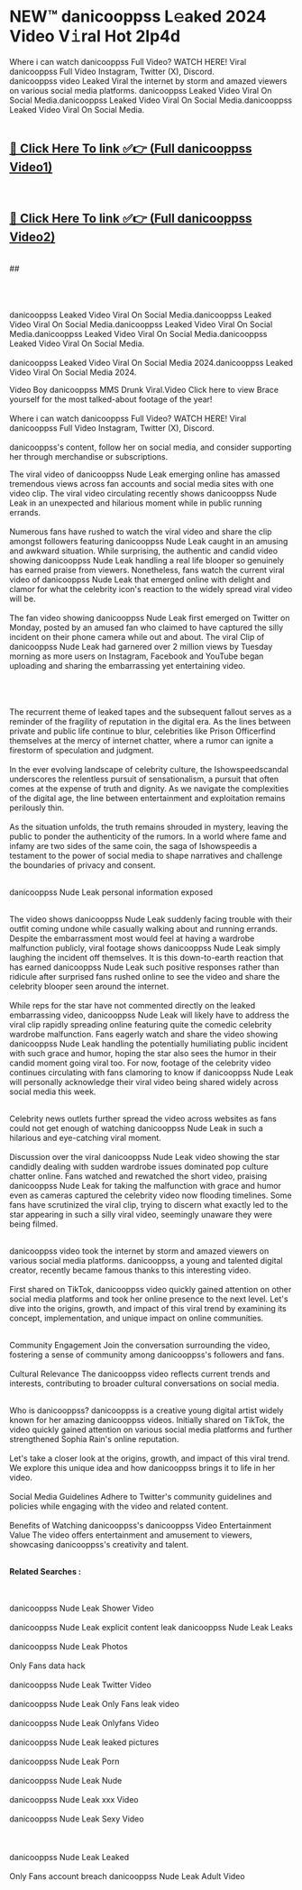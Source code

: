 
# NEW™ danicooppss L𝚎aked 2024 Video V𝚒ral Hot 2lp4d

Where i can watch danicooppss Full Video? WATCH HERE! Viral danicooppss Full Video Instagram, Twitter (X), Discord. <br>
danicooppss video Leaked Viral the internet by storm and amazed viewers on various social media platforms. danicooppss Leaked Video Viral On Social Media.danicooppss Leaked Video Viral On Social Media.danicooppss Leaked Video Viral On Social Media.<br>
 <br>

##  <a href="https://clipsfans.site?title=danicooppss&ref=git">🔴 Click Here To link ✅👉 (Full danicooppss Video1) </a><br>
  <br>

##  <a href="https://clipsfans.site?title=danicooppss&ref=git">🔴 Click Here To link ✅👉 (Full danicooppss Video2)</a><br>
  <br>
  ##


  <br>

  <br>

<br><br>
danicooppss Leaked Video Viral On Social Media.danicooppss Leaked Video Viral On Social Media.danicooppss Leaked Video Viral On Social Media.danicooppss Leaked Video Viral On Social Media.danicooppss Leaked Video Viral On Social Media.
<br><br>
danicooppss Leaked Video Viral On Social Media 2024.danicooppss Leaked Video Viral On Social Media 2024.


Video Boy danicooppss MMS Drunk Viral.Video Click here to view Brace yourself for the most talked-about footage of the year!
<br><br>
Where i can watch danicooppss Full Video? WATCH HERE! Viral danicooppss Full Video Instagram, Twitter (X), Discord.
<br><br>
danicooppss's content, follow her on social media, and consider supporting her through merchandise or subscriptions.


The viral video of danicooppss Nude Leak emerging online has amassed tremendous views across fan accounts and social media sites with one video clip. The viral video circulating recently shows danicooppss Nude Leak in an unexpected and hilarious moment while in public running errands.
<br><br>
Numerous fans have rushed to watch the viral video and share the clip amongst followers featuring danicooppss Nude Leak caught in an amusing and awkward situation. While surprising, the authentic and candid video showing danicooppss Nude Leak handling a real life blooper so genuinely has earned praise from viewers. Nonetheless, fans watch the current viral video of danicooppss Nude Leak that emerged online with delight and clamor for what the celebrity icon's reaction to the widely spread viral video will be.
<br><br>
The fan video showing danicooppss Nude Leak first emerged on Twitter on Monday, posted by an amused fan who claimed to have captured the silly incident on their phone camera while out and about. The viral Clip of danicooppss Nude Leak had garnered over 2 million views by Tuesday morning as more users on Instagram, Facebook and YouTube began uploading and sharing the embarrassing yet entertaining video.
<br><br>


<br><br>
The recurrent theme of leaked tapes and the subsequent fallout serves as a reminder of the fragility of reputation in the digital era. As the lines between private and public life continue to blur, celebrities like Prison Officerfind themselves at the mercy of internet chatter, where a rumor can ignite a firestorm of speculation and judgment.
<br><br>
In the ever evolving landscape of celebrity culture, the Ishowspeedscandal underscores the relentless pursuit of sensationalism, a pursuit that often comes at the expense of truth and dignity. As we navigate the complexities of the digital age, the line between entertainment and exploitation remains perilously thin.
<br><br>
As the situation unfolds, the truth remains shrouded in mystery, leaving the public to ponder the authenticity of the rumors. In a world where fame and infamy are two sides of the same coin, the saga of Ishowspeedis a testament to the power of social media to shape narratives and challenge the boundaries of privacy and consent.
<br><br>





danicooppss Nude Leak personal information exposed
<br><br>



The video shows danicooppss Nude Leak suddenly facing trouble with their outfit coming undone while casually walking about and running errands. Despite the embarrassment most would feel at having a wardrobe malfunction publicly, viral footage shows danicooppss Nude Leak simply laughing the incident off themselves. It is this down-to-earth reaction that has earned danicooppss Nude Leak such positive responses rather than ridicule after surprised fans rushed online to see the video and share the celebrity blooper seen around the internet.
<br><br>
While reps for the star have not commented directly on the leaked embarrassing video, danicooppss Nude Leak will likely have to address the viral clip rapidly spreading online featuring quite the comedic celebrity wardrobe malfunction. Fans eagerly watch and share the video showing danicooppss Nude Leak handling the potentially humiliating public incident with such grace and humor, hoping the star also sees the humor in their candid moment going viral too. For now, footage of the celebrity video continues circulating with fans clamoring to know if danicooppss Nude Leak will personally acknowledge their viral video being shared widely across social media this week.
<br><br>

Celebrity news outlets further spread the video across websites as fans could not get enough of watching danicooppss Nude Leak in such a hilarious and eye-catching viral moment.
<br><br>
Discussion over the viral danicooppss Nude Leak video showing the star candidly dealing with sudden wardrobe issues dominated pop culture chatter online. Fans watched and rewatched the short video, praising danicooppss Nude Leak for taking the malfunction with grace and humor even as cameras captured the celebrity video now flooding timelines. Some fans have scrutinized the viral clip, trying to discern what exactly led to the star appearing in such a silly viral video, seemingly unaware they were being filmed.
<br><br>


danicooppss video took the internet by storm and amazed viewers on various social media platforms. danicooppss, a young and talented digital creator, recently became famous thanks to this interesting video.
<br><br>
First shared on TikTok, danicooppss video quickly gained attention on other social media platforms and took her online presence to the next level. Let's dive into the origins, growth, and impact of this viral trend by examining its concept, implementation, and unique impact on online communities.
<br><br>

Community Engagement Join the conversation surrounding the video, fostering a sense of community among danicooppss's followers and fans.
<br><br>
Cultural Relevance The danicooppss video reflects current trends and interests, contributing to broader cultural conversations on social media.
<br><br>




Who is danicooppss? danicooppss is a creative young digital artist widely known for her amazing danicooppss videos. Initially shared on TikTok, the video quickly gained attention on various social media platforms and further strengthened Sophia Rain's online reputation.
<br><br>
Let's take a closer look at the origins, growth, and impact of this viral trend. We explore this unique idea and how danicooppss brings it to life in her video.
<br><br>
Social Media Guidelines Adhere to Twitter's community guidelines and policies while engaging with the video and related content.
<br><br>
Benefits of Watching danicooppss's danicooppss Video Entertainment Value The video offers entertainment and amusement to viewers, showcasing danicooppss's creativity and talent.
<br><br>




<strong>Related Searches :</strong>

<br><br>
danicooppss Nude Leak Shower Video
<br><br>
danicooppss Nude Leak explicit content leak
danicooppss Nude Leak Leaks
<br><br>
danicooppss Nude Leak Photos
<br><br>
Only Fans data hack
<br><br>
danicooppss Nude Leak Twitter Video
<br><br>
danicooppss Nude Leak Only Fans leak video
<br><br>
danicooppss Nude Leak Onlyfans Video
<br><br>
danicooppss Nude Leak leaked pictures
<br><br>
danicooppss Nude Leak Porn
<br><br>
danicooppss Nude Leak Nude
<br><br>
danicooppss Nude Leak xxx Video
<br><br>
danicooppss Nude Leak Sexy Video
<br><br>
<br><br>
danicooppss Nude Leak Leaked
<br><br>
Only Fans account breach
danicooppss Nude Leak Adult Video
<br><br>
